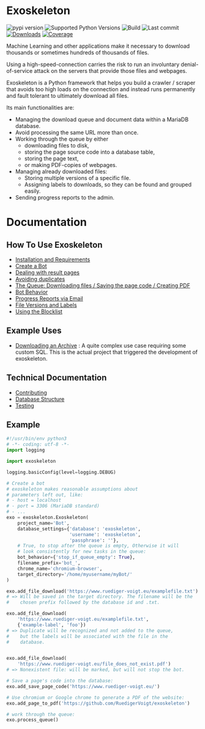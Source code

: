 # Exoskeleton

![pypi version](https://img.shields.io/pypi/v/exoskeleton)
![Supported Python Versions](https://img.shields.io/pypi/pyversions/exoskeleton)
![Build](https://github.com/RuedigerVoigt/exoskeleton/workflows/Build/badge.svg)
![Last commit](https://img.shields.io/github/last-commit/RuedigerVoigt/exoskeleton)
[![Downloads](https://pepy.tech/badge/exoskeleton)](https://pepy.tech/project/exoskeleton)
[![Coverage](https://img.shields.io/badge/coverage-78%25-yellow)](https://www.ruediger-voigt.eu/coverage/exoskeleton/index.html)

Machine Learning and other applications make it necessary to download thousands or sometimes hundreds of thousands of files.

Using a high-speed-connection carries the risk to run an involuntary denial-of-service attack on the servers that provide those files and webpages.

Exoskeleton is a Python framework that helps you build a crawler / scraper that avoids too high loads on the connection and instead runs permanently and fault tolerant to ultimately download all files.

Its main functionalities are:
* Managing the download queue and document data within a MariaDB database.
* Avoid processing the same URL more than once.
* Working through the queue by either
    * downloading files to disk,
    * storing the page source code into a database table,
    * storing the page text,
    * or making PDF-copies of webpages.
* Managing already downloaded files:
    * Storing multiple versions of a specific file.
    * Assigning labels to downloads, so they can be found and grouped easily.
* Sending progress reports to the admin.

# Documentation

## How To Use Exoskeleton

* [Installation and Requirements](https://github.com/RuedigerVoigt/exoskeleton/tree/master/documentation/installation.md)
* [Create a Bot](https://github.com/RuedigerVoigt/exoskeleton/tree/master/documentation/create-a-bot.md)
* [Dealing with result pages](https://github.com/RuedigerVoigt/exoskeleton/tree/master/documentation/parse-search-results.md)
* [Avoiding duplicates](https://github.com/RuedigerVoigt/exoskeleton/tree/master/documentation/avoiding-duplicates.md)
* [The Queue: Downloading files / Saving the page code / Creating PDF](https://github.com/RuedigerVoigt/exoskeleton/tree/master/documentation/handling-pages.md)
* [Bot Behavior](https://github.com/RuedigerVoigt/exoskeleton/tree/master/documentation/behavior-settings.md)
* [Progress Reports via Email](https://github.com/RuedigerVoigt/exoskeleton/tree/master/documentation/progress-reports-via-email.md)
* [File Versions and Labels](https://github.com/RuedigerVoigt/exoskeleton/tree/master/documentation/versions-and-labels.md)
* [Using the Blocklist](https://github.com/RuedigerVoigt/exoskeleton/tree/master/documentation/blocklist.md)

## Example Uses

* [Downloading an Archive](https://www.ruediger-voigt.eu/exoskeleton-download-an-archive.html) : A quite complex use case requiring some custom SQL. This is the actual project that triggered the development of exoskeleton.

## Technical Documentation

* [Contributing](https://github.com/RuedigerVoigt/exoskeleton/tree/master/contributing.md)
* [Database Structure](https://github.com/RuedigerVoigt/exoskeleton/tree/master/documentation/database-schema.md)
* [Testing](https://github.com/RuedigerVoigt/exoskeleton/tree/master/documentation/testing-exoskeleton.md)



## Example

```python
#!/usr/bin/env python3
# -*- coding: utf-8 -*-
import logging

import exoskeleton

logging.basicConfig(level=logging.DEBUG)

# Create a bot
# exoskeleton makes reasonable assumptions about
# parameters left out, like:
# - host = localhost
# - port = 3306 (MariaDB standard)
# - ...
exo = exoskeleton.Exoskeleton(
    project_name='Bot',
    database_settings={'database': 'exoskeleton',
                       'username': 'exoskeleton',
                       'passphrase': ''},
    # True, to stop after the queue is empty, Otherwise it will
    # look consistently for new tasks in the queue:
    bot_behavior={'stop_if_queue_empty': True},
    filename_prefix='bot_',
    chrome_name='chromium-browser',
    target_directory='/home/myusername/myBot/'
)

exo.add_file_download('https://www.ruediger-voigt.eu/examplefile.txt')
# => Will be saved in the target directory. The filename will be the
#    chosen prefix followed by the database id and .txt.

exo.add_file_download(
    'https://www.ruediger-voigt.eu/examplefile.txt',
    {'example-label', 'foo'})
# => Duplicate will be recognized and not added to the queue,
#    but the labels will be associated with the file in the
#    database.


exo.add_file_download(
    'https://www.ruediger-voigt.eu/file_does_not_exist.pdf')
# => Nonexistent file: will be marked, but will not stop the bot.

# Save a page's code into the database:
exo.add_save_page_code('https://www.ruediger-voigt.eu/')

# Use chromium or Google chrome to generate a PDF of the website:
exo.add_page_to_pdf('https://github.com/RuedigerVoigt/exoskeleton')

# work through the queue:
exo.process_queue()
```
